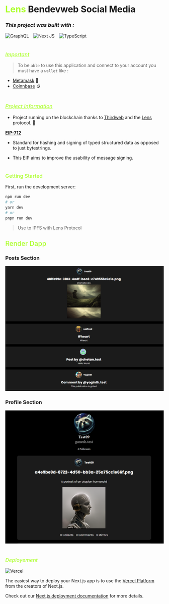 # <span style="color: greenyellow;">**Lens**</span> Bendevweb Social Media

### _This project was built with :_

<div style="margin-bottom: 15px;"></div>

![GraphQL](https://img.shields.io/badge/-GraphQL-E10098?style=for-the-badge&logo=graphql&logoColor=white) <span style="margin-left: 10px;"></span> ![Next JS](https://img.shields.io/badge/Next-black?style=for-the-badge&logo=next.js&logoColor=white) <span style="margin-left: 10px;"></span> ![TypeScript](https://img.shields.io/badge/typescript-%23007ACC.svg?style=for-the-badge&logo=typescript&logoColor=white)

#

### <span style="color: greenyellow; font-weight: 500; text-decoration: underline">_Important_</span>

> To be `able` to use this application and connect to your account you must have a `wallet` like :

- [Metamask](https://metamask.com) 🦊
- [Coinnbase](https://coinbase.com) 🪙

#

### <span style="color: greenyellow; font-weight: 500; text-decoration: underline">_Project Information_</span>

- Project running on the blockchain thanks to [Thirdweb](https://thirdweb.com) and the [Lens](https://docs.lens.xyz/docs) protocol. 🌿

<div style="margin-top: 15px;"></div>

[**EIP-712**](https://eips.ethereum.org/EIPS/eip-712)

- Standard for hashing and signing of typed structured data as opposed to just bytestrings.

- This EIP aims to improve the usability of message signing.

#

### <span style="color: greenyellow; font-weight: 500;">Getting Started</span>

First, run the development server:

```bash
npm run dev
# or
yarn dev
# or
pnpn run dev
```

> Use to IPFS with Lens Protocol

## <span style="color: greenyellow; font-weight: 500;">Render Dapp</span>

### **Posts Section**

<img src="./public/assets/readme/bendevweb-social-media-lens-protocol.png" />

<div style="margin: 20px 0px;"></div>

### **Profile Section**

<img src="./public/assets/readme/asset-users-profile-view.png" />

#

### <span style="color: greenyellow; font-weight: 500;">_Deployement_</span>

![Vercel](https://img.shields.io/badge/vercel-%23000000.svg?style=for-the-badge&logo=vercel&logoColor=white)

The easiest way to deploy your Next.js app is to use the [Vercel Platform](https://vercel.com/new?utm_medium=default-template&filter=next.js&utm_source=create-next-app&utm_campaign=create-next-app-readme) from the creators of Next.js.

Check out our [Next.js deployment documentation](https://nextjs.org/docs/deployment) for more details.
